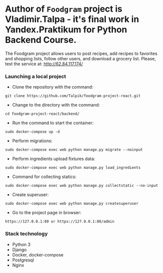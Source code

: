 # Author of `Foodgram` project is Vladimir.Talpa - it's final work in Yandex.Praktikum for Python Backend Course.
The Foodgram project allows users to post recipes, add recipes to favorites
and shopping lists, follow other users, and download a grocery list.
Please, test the service at: http://62.84.117.174/


### Launching a local project
- Clone the repository with the command:
```
git clone https://github.com/Talpik/foodgram-project-react.git
```
- Change to the directory with the command:
```
cd foodgram-project-react/backend/
``` 
- Run the command to start the container:
```
sudo docker-compose up -d
``` 
- Perform migrations:
```
sudo docker-compose exec web python manage.py migrate --noinput
```
- Perform ingredients upload fixtures data:
```
sudo docker-compose exec web python manage.py load_ingredients

```
- Command for collecting statics:
```
sudo docker-compose exec web python manage.py collectstatic --no-input
```
- Create superuser:
```
sudo docker-compose exec web python manage.py createsuperuser
```
- Go to the project page in browser:
```
https://127.0.0.1:80 or https://127.0.0.1:80/admin
```
### Stack technology
- Python 3
- Django
- Docker, docker-compose
- Postgresql
- Nginx
